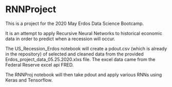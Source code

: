 # RNNProject

This is a project for the 2020 May Erdos Data Science Bootcamp.

It is an attempt to apply Recursive Neural Networks to historical 
economic data in order to predict when a recession will occur.

The US_Recession_Erdos notebook will create a pdout.csv (which is already in the repository) of 
selected and cleaned data from the provided Erdos_project_data_05.25.2020.xlxs file.
The excel data came from the Federal Reserve excel api FRED.


The RNNProj notebook will then take pdout and apply various RNNs using Keras and Tensorflow.
